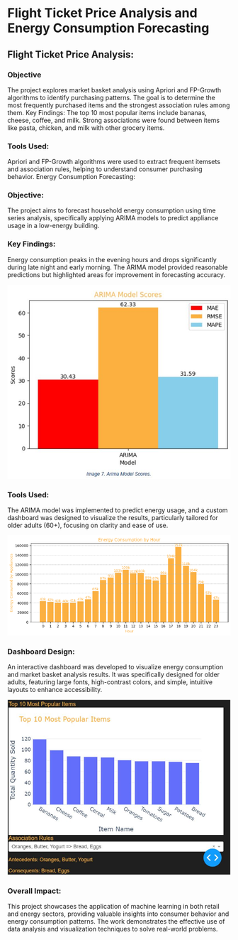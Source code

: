 # Flight Ticket Price Analysis and Energy Consumption Forecasting

## Flight Ticket Price Analysis:

### Objective

The project explores market basket analysis using Apriori and FP-Growth algorithms to identify purchasing patterns. The goal is to determine the most frequently purchased items and the strongest association rules among them.
Key Findings: The top 10 most popular items include bananas, cheese, coffee, and milk. Strong associations were found between items like pasta, chicken, and milk with other grocery items.

### Tools Used: 

Apriori and FP-Growth algorithms were used to extract frequent itemsets and association rules, helping to understand consumer purchasing behavior.
Energy Consumption Forecasting:

### Objective: 

The project aims to forecast household energy consumption using time series analysis, specifically applying ARIMA models to predict appliance usage in a low-energy building.

### Key Findings: 

Energy consumption peaks in the evening hours and drops significantly during late night and early morning. The ARIMA model provided reasonable predictions but highlighted areas for improvement in forecasting accuracy.

![image](https://github.com/EduardoJMatosRomero/EduardoJulianMatosRomero_DCA_DVT_MLB_HCI/blob/main/images/Capture.JPG)

### Tools Used: 

The ARIMA model was implemented to predict energy usage, and a custom dashboard was designed to visualize the results, particularly tailored for older adults (60+), focusing on clarity and ease of use.

![image](https://github.com/EduardoJMatosRomero/EduardoJulianMatosRomero_DCA_DVT_MLB_HCI/blob/main/images/output.png)

### Dashboard Design:

An interactive dashboard was developed to visualize energy consumption and market basket analysis results. It was specifically designed for older adults, featuring large fonts, high-contrast colors, and simple, intuitive layouts to enhance accessibility.

![image](https://github.com/EduardoJMatosRomero/EduardoJulianMatosRomero_DCA_DVT_MLB_HCI/blob/main/images/Capture1.JPG)

### Overall Impact:

This project showcases the application of machine learning in both retail and energy sectors, providing valuable insights into consumer behavior and energy consumption patterns. The work demonstrates the effective use of data analysis and visualization techniques to solve real-world problems.
